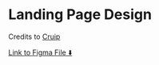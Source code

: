 # Landing Page Design

Credits to [Cruip](https://www.figma.com/@cruip)

[Link to Figma File ⬇️](https://www.figma.com/community/file/1073934470603988422)
